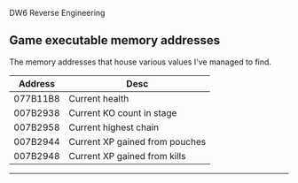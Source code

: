 DW6 Reverse Engineering


## Game executable memory addresses
The memory addresses that house various values I've managed to find.

| Address           | Desc                  |
| ----------------  |-------------------    |
| 077B11B8          | Current health        |
| 007B2938          | Current KO count in stage
| 007B2958          | Current highest chain
| 007B2944          | Current XP gained from pouches
| 007B2948          | Current XP gained from kills
---



